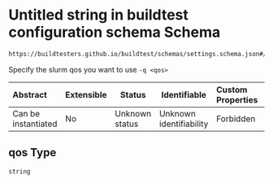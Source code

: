 # Untitled string in buildtest configuration schema Schema

```txt
https://buildtesters.github.io/buildtest/schemas/settings.schema.json#/definitions/slurm/properties/qos
```

Specify the slurm qos you want to use `-q <qos>`


| Abstract            | Extensible | Status         | Identifiable            | Custom Properties | Additional Properties | Access Restrictions | Defined In                                                                   |
| :------------------ | ---------- | -------------- | ----------------------- | :---------------- | --------------------- | ------------------- | ---------------------------------------------------------------------------- |
| Can be instantiated | No         | Unknown status | Unknown identifiability | Forbidden         | Allowed               | none                | [settings.schema.json\*](../out/settings.schema.json "open original schema") |

## qos Type

`string`
